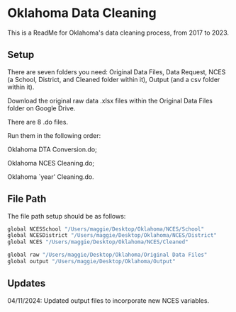 
# Oklahoma Data Cleaning

This is a ReadMe for Oklahoma's data cleaning process, from 2017 to 2023.




## Setup

There are seven folders you need: 
Original Data Files, Data Request, NCES (a School, District, and Cleaned folder within it), Output (and a csv folder within it). 

Download the original raw data .xlsx files within the Original Data Files folder on Google Drive.

There are 8 .do files. 

Run them in the following order:

Oklahoma DTA Conversion.do; 

Oklahoma NCES Cleaning.do; 

Oklahoma `year' Cleaning.do. 



    
## File Path

The file path setup should be as follows: 

```bash
global NCESSchool "/Users/maggie/Desktop/Oklahoma/NCES/School"
global NCESDistrict "/Users/maggie/Desktop/Oklahoma/NCES/District"
global NCES "/Users/maggie/Desktop/Oklahoma/NCES/Cleaned"

global raw "/Users/maggie/Desktop/Oklahoma/Original Data Files"
global output "/Users/maggie/Desktop/Oklahoma/Output"
```

## Updates

04/11/2024: Updated output files to incorporate new NCES variables.